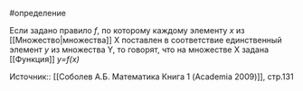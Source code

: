 #определение

Если задано правило _f_, по которому каждому элементу _x_ из [[Множество|множества]] X поставлен в соответствие единственный элемент _y_ из множества Y, то говорят, что на множестве X задана [[Функция]] _y=f(x)_

Источник:: [[Соболев А.Б. Математика Книга 1 (Academia 2009)]], стр.131